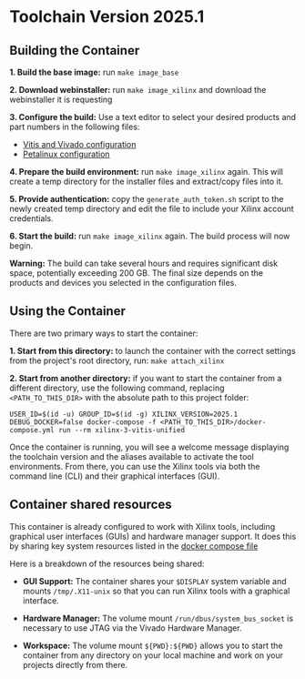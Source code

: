 # Toolchain Version 2025.1

## Building the Container

**1. Build the base image:**
run `make image_base`

**2. Download webinstaller:**
run `make image_xilinx` and download the webinstaller it is requesting

**3. Configure the build:**
Use a text editor to select your desired products and part numbers in the
following files:
  - [Vitis and Vivado configuration](layer1-xilinx/install_config_1_vitis.txt)
  - [Petalinux configuration](layer1-xilinx/install_config_9_petalinux_1_all_arch.txt)

**4. Prepare the build environment:**
run `make image_xilinx` again. This will create a temp directory for the
installer files and extract/copy files into it.

**5. Provide authentication:**
copy the `generate_auth_token.sh` script to the newly created temp directory
and edit the file to include your Xilinx account credentials.

**6. Start the build:**
run `make image_xilinx` again. The build process will now begin.

**Warning:**
The build can take several hours and requires significant disk space,
potentially exceeding 200 GB. The final size depends on the products and
devices you selected in the configuration files.

## Using the Container

There are two primary ways to start the container:

**1. Start from this directory:**
to launch the container with the correct settings from the project's root
directory, run:
`make attach_xilinx`

**2. Start from another directory:**
if you want to start the container from a different directory, use the
following command, replacing `<PATH_TO_THIS_DIR>` with the absolute path to
this project folder:

`USER_ID=$(id -u) GROUP_ID=$(id -g) XILINX_VERSION=2025.1 DEBUG_DOCKER=false docker-compose -f <PATH_TO_THIS_DIR>/docker-compose.yml run --rm xilinx-3-vitis-unified`

Once the container is running, you will see a welcome message displaying the
toolchain version and the aliases available to activate the tool environments.
From there, you can use the Xilinx tools via both the command line (CLI) and
their graphical interfaces (GUI).

## Container shared resources

This container is already configured to work with Xilinx tools, including
graphical user interfaces (GUIs) and hardware manager support. It does this
by sharing key system resources listed in the
[docker compose file](docker-compose.yml)

Here is a breakdown of the resources being shared:

- **GUI Support:**
The container shares your `$DISPLAY` system variable and mounts
`/tmp/.X11-unix` so that you can run Xilinx tools with a graphical
interface.

- **Hardware Manager:**
The volume mount `/run/dbus/system_bus_socket` is necessary to use JTAG via
the Vivado Hardware Manager.

- **Workspace:**
The volume mount `${PWD}:${PWD}` allows you to start the container from any
directory on your local machine and work on your projects directly from there.
